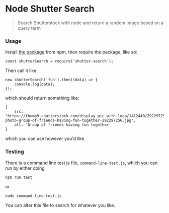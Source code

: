 # Node Shutter Search

> Search Shutterstock with node and return a random image based on a query term

### Usage

Install [the package](https://www.npmjs.com/package/node-shutter-search) from npm, then require the package, like so:

```
const shutterSearch = require('shutter-search');
```

Then call it like:

```
new shutterSearch('fun').then((data) => {
	console.log(data);
});
```

which should return something like:

```
{
	src: 'https://thumb9.shutterstock.com/display_pic_with_logo/1412440/292297256/stock-photo-group-of-friends-having-fun-together-292297256.jpg',
	alt: 'Group of friends having fun together'
}
```

which you can use however you'd like.

### Testing

There is a command line test js file, `command-line-test.js`, which you can run by either doing

```
npm run test
```

or

```
node command-line-test.js
```

You can alter this file to search for whatever you like.